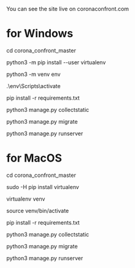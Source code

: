 You can see the site live on coronaconfront.com


# for Windows

cd corona_confront_master

python3 -m pip install --user virtualenv

python3 -m venv env

.\env\Scripts\activate

pip install -r requirements.txt

python3 manage.py collectstatic 

python3 manage.py migrate 

python3 manage.py runserver


# for MacOS

cd corona_confront_master

sudo -H pip install virtualenv

virtualenv venv

source venv/bin/activate

pip install -r requirements.txt

python3 manage.py collectstatic 

python3 manage.py migrate 

python3 manage.py runserver
